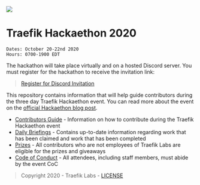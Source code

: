 <img src="https://containous.ghost.io/content/images/2020/10/Haekaton-scene.svg">

# Traefik Hackaethon 2020

    Dates: October 20-22nd 2020
    Hours: 0700-1900 EDT

The hackathon will take place virtually and on a hosted Discord server. You must register for the hackathon to receive the invitation link:

> [Register for Discord Invitation](https://info.containo.us/traefik-hackaethon-2020)

This repository contains information that will help guide contributors during the three day Traefik Hackaethon event. You can read more about the event on the [official Hackaethon blog post](https://traefik.io/blog/announcing-the-inaugural-traefik-hackaethon-2020-in-october/).

- [Contributors Guide](/CONTRIBUTING.md) - Information on how to contribute during the Traefik Hackaethon event
- [Daily Briefings](/daily/README.md) - Contains up-to-date information regarding work that has been claimed and work that has been completed
- [Prizes](/PRIZES.md) - All contributors who are not employees of Traefik Labs are eligible for the prizes and giveaways
- [Code of Conduct](/CONDUCT.md) - All attendees, including staff members, must abide by the event CoC

> Copyright 2020 - Traefik Labs - [LICENSE](/LICENSE)